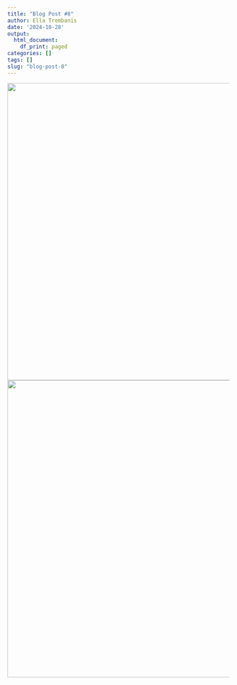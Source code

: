 ```yaml
---
title: "Blog Post #8"
author: Ella Trembanis
date: '2024-10-28'
output:
  html_document:
    df_print: paged
categories: []
tags: []
slug: "blog-post-8"
---
```




















<img src="{{< blogdown/postref >}}index_files/figure-html/fig 1 print-1.png" width="672" />



<img src="{{< blogdown/postref >}}index_files/figure-html/fig 2 print-1.png" width="672" />
